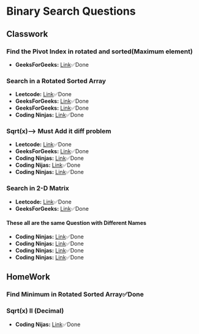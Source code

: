 # Binary Search Questions

## Classwork
### Find the Pivot Index in rotated and sorted(Maximum element)
- **GeeksForGeeks:** [Link](https://practice.geeksforgeeks.org/problems/minimum-element-in-a-sorted-and-rotated-array3611/0)✅Done

### Search in a Rotated Sorted Array
- **Leetcode:** [Link](https://leetcode.com/problems/search-in-rotated-sorted-array/description/)✅Done
- **GeeksForGeeks:** [Link](https://practice.geeksforgeeks.org/problems/search-in-a-rotated-array0959/1)✅Done
- **GeeksForGeeks:** [Link](https://practice.geeksforgeeks.org/problems/search-in-a-rotated-array4618/1)✅Done
- **Coding Ninjas:** [Link](https://www.codingninjas.com/studio/problems/search-in-rotated-sorted-array_630450)✅Done

### Sqrt(x)--> Must Add it diff problem
- **Leetcode:** [Link](https://leetcode.com/problems/sqrtx/description/)✅Done
- **GeeksForGeeks:** [Link](https://practice.geeksforgeeks.org/problems/square-root/1)✅Done
- **Coding Ninjas:** [Link](https://www.codingninjas.com/studio/problems/square-root-integral_624660)✅Done
- **Coding Nijas:** [Link](https://www.codingninjas.com/studio/problems/square-root-of-an-integer_1089689)✅Done
- **Coding Ninjas:** [Link](https://www.codingninjas.com/studio/problems/square-root-integral_893351)✅Done

### Search in 2-D Matrix
- **Leetcode:** [Link](https://leetcode.com/problems/search-a-2d-matrix/description/)✅Done
- **GeeksForGeeks:** [Link](https://practice.geeksforgeeks.org/problems/search-in-a-matrix17201720/1)✅Done

#### These all are the same Question with Different Names
- **Coding Ninjas:** [Link](https://www.codingninjas.com/studio/problems/search-in-a-2d-matrix_980531)✅Done
- **Coding Ninjas:** [Link](https://www.codingninjas.com/studio/problems/search-in-a-sorted-2d-matrix_6917532)✅Done
- **Coding Ninjas:** [Link](https://www.codingninjas.com/studio/problems/search-in-a-2d-matrix_1082556)✅Done
- **Coding Ninjas:** [Link](https://www.codingninjas.com/studio/problems/search-in-a-2d-matrix-ii_1089637)✅Done


## HomeWork
### Find Minimum in Rotated Sorted Array✅Done
### Sqrt(x) II (Decimal)
- **Coding Nijas:** [Link](https://www.codingninjas.com/studio/problems/square-root-decimal_1095655)✅Done

